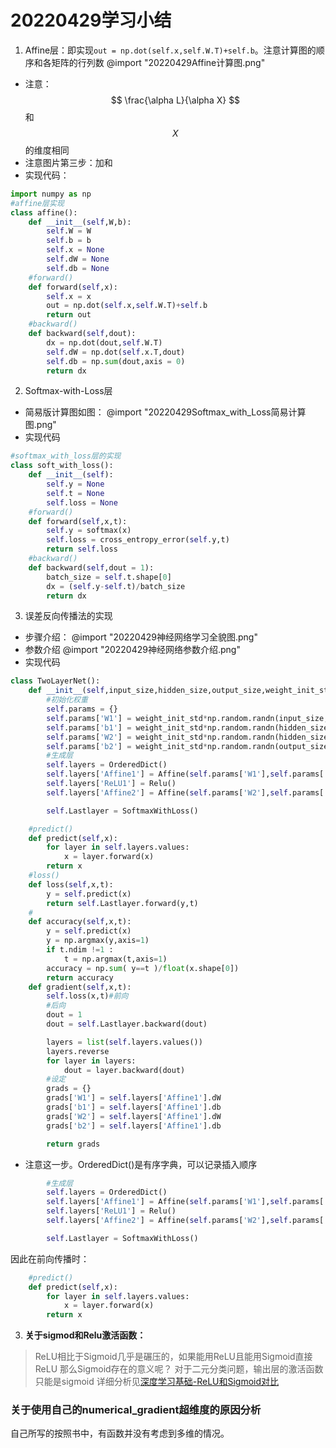 # 20220429学习小结
1. Affine层：即实现`out = np.dot(self.x,self.W.T)+self.b`。注意计算图的顺序和各矩阵的行列数
   @import "20220429Affine计算图.png"
* 注意：$$ \frac{\alpha L}{\alpha X} $$和$$X$$的维度相同
* 注意图片第三步：加和
* 实现代码：
```python
import numpy as np
#affine层实现
class affine():
    def __init__(self,W,b):
        self.W = W
        self.b = b
        self.x = None
        self.dW = None
        self.db = None
    #forward()
    def forward(self,x):
        self.x = x
        out = np.dot(self.x,self.W.T)+self.b
        return out
    #backward()
    def backward(self,dout):
        dx = np.dot(dout,self.W.T)
        self.dW = np.dot(self.x.T,dout)
        self.db = np.sum(dout,axis = 0)
        return dx
```
2. Softmax-with-Loss层
* 简易版计算图如图：
   @import "20220429Softmax_with_Loss简易计算图.png"
* 实现代码
```python
#softmax_with_loss层的实现
class soft_with_loss():
    def __init__(self):
        self.y = None
        self.t = None
        self.loss = None
    #forward()
    def forward(self,x,t):
        self.y = softmax(x)
        self.loss = cross_entropy_error(self.y,t) 
        return self.loss
    #backward()
    def backward(self,dout = 1):
        batch_size = self.t.shape[0]
        dx = (self.y-self.t)/batch_size
        return dx
```
3. 误差反向传播法的实现
* 步骤介绍：
  @import "20220429神经网络学习全貌图.png"
* 参数介绍
  @import "20220429神经网络参数介绍.png"
* 实现代码
```python
class TwoLayerNet():
    def __init__(self,input_size,hidden_size,output_size,weight_init_std=0.01):
        #初始化权重
        self.params = {}
        self.params['W1'] = weight_init_std*np.random.randn(input_size,hidden_size)
        self.params['b1'] = weight_init_std*np.random.randn(hidden_size)
        self.params['W2'] = weight_init_std*np.random.randn(hidden_size,output_size)
        self.params['b2'] = weight_init_std*np.random.randn(output_size)
        #生成层
        self.layers = OrderedDict()
        self.layers['Affine1'] = Affine(self.params['W1'],self.params['b1'])
        self.layers['ReLU1'] = Relu()
        self.layers['Affine2'] = Affine(self.params['W2'],self.params['b2'])

        self.Lastlayer = SoftmaxWithLoss()

    #predict()
    def predict(self,x):
        for layer in self.layers.values:
            x = layer.forward(x)
        return x
    #loss()
    def loss(self,x,t):
        y = self.predict(x)
        return self.Lastlayer.forward(y,t)
    #
    def accuracy(self,x,t):
        y = self.predict(x)
        y = np.argmax(y,axis=1)
        if t.ndim !=1 :
            t = np.argmax(t,axis=1)
        accuracy = np.sum( y==t )/float(x.shape[0])
        return accuracy
    def gradient(self,x,t):
        self.loss(x,t)#前向
        #后向
        dout = 1
        dout = self.Lastlayer.backward(dout)

        layers = list(self.layers.values())
        layers.reverse
        for layer in layers:
            dout = layer.backward(dout)
        #设定
        grads = {}
        grads['W1'] = self.layers['Affine1'].dW
        grads['b1'] = self.layers['Affine1'].db
        grads['W2'] = self.layers['Affine1'].dW
        grads['b2'] = self.layers['Affine1'].db

        return grads
```
* 注意这一步。OrderedDict()是有序字典，可以记录插入顺序
```python
        #生成层
        self.layers = OrderedDict()
        self.layers['Affine1'] = Affine(self.params['W1'],self.params['b1'])
        self.layers['ReLU1'] = Relu()
        self.layers['Affine2'] = Affine(self.params['W2'],self.params['b2'])

        self.Lastlayer = SoftmaxWithLoss()
```
  因此在前向传播时：
```python
    #predict()
    def predict(self,x):
        for layer in self.layers.values:
            x = layer.forward(x)
        return x
```
3. **关于sigmod和Relu激活函数：**
>ReLU相比于Sigmoid几乎是碾压的，如果能用ReLU且能用Sigmoid直接ReLU
>那么Sigmoid存在的意义呢？
对于二元分类问题，输出层的激活函数只能是sigmoid
详细分析见[深度学习基础-ReLU和Sigmoid对比](https://blog.csdn.net/u010848594/article/details/107403174)
### 关于使用自己的numerical_gradient超维度的原因分析
自己所写的按照书中，有函数并没有考虑到多维的情况。